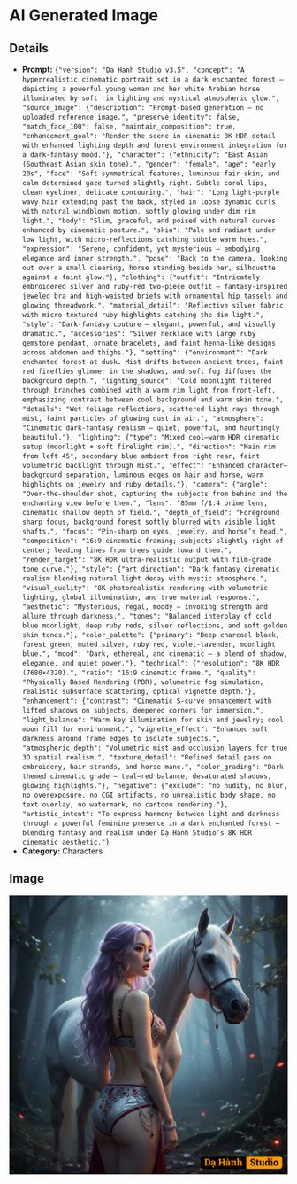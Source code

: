 # AI Generated Image

## Details
- **Prompt:** `{"version": "Da Hanh Studio v3.5", "concept": "A hyperrealistic cinematic portrait set in a dark enchanted forest — depicting a powerful young woman and her white Arabian horse illuminated by soft rim lighting and mystical atmospheric glow.", "source_image": {"description": "Prompt-based generation — no uploaded reference image.", "preserve_identity": false, "match_face_100": false, "maintain_composition": true, "enhancement_goal": "Render the scene in cinematic 8K HDR detail with enhanced lighting depth and forest environment integration for a dark-fantasy mood."}, "character": {"ethnicity": "East Asian (Southeast Asian skin tone).", "gender": "female", "age": "early 20s", "face": "Soft symmetrical features, luminous fair skin, and calm determined gaze turned slightly right. Subtle coral lips, clean eyeliner, delicate contouring.", "hair": "Long light-purple wavy hair extending past the back, styled in loose dynamic curls with natural windblown motion, softly glowing under dim rim light.", "body": "Slim, graceful, and poised with natural curves enhanced by cinematic posture.", "skin": "Pale and radiant under low light, with micro-reflections catching subtle warm hues.", "expression": "Serene, confident, yet mysterious — embodying elegance and inner strength.", "pose": "Back to the camera, looking out over a small clearing, horse standing beside her, silhouette against a faint glow."}, "clothing": {"outfit": "Intricately embroidered silver and ruby-red two-piece outfit — fantasy-inspired jeweled bra and high-waisted briefs with ornamental hip tassels and glowing threadwork.", "material_detail": "Reflective silver fabric with micro-textured ruby highlights catching the dim light.", "style": "Dark-fantasy couture — elegant, powerful, and visually dramatic.", "accessories": "Silver necklace with large ruby gemstone pendant, ornate bracelets, and faint henna-like designs across abdomen and thighs."}, "setting": {"environment": "Dark enchanted forest at dusk. Mist drifts between ancient trees, faint red fireflies glimmer in the shadows, and soft fog diffuses the background depth.", "lighting_source": "Cold moonlight filtered through branches combined with a warm rim light from front-left, emphasizing contrast between cool background and warm skin tone.", "details": "Wet foliage reflections, scattered light rays through mist, faint particles of glowing dust in air.", "atmosphere": "Cinematic dark-fantasy realism — quiet, powerful, and hauntingly beautiful."}, "lighting": {"type": "Mixed cool–warm HDR cinematic setup (moonlight + soft firelight rim).", "direction": "Main rim from left 45°, secondary blue ambient from right rear, faint volumetric backlight through mist.", "effect": "Enhanced character–background separation, luminous edges on hair and horse, warm highlights on jewelry and ruby details."}, "camera": {"angle": "Over-the-shoulder shot, capturing the subjects from behind and the enchanting view before them.", "lens": "85mm f/1.4 prime lens, cinematic shallow depth of field.", "depth_of_field": "Foreground sharp focus, background forest softly blurred with visible light shafts.", "focus": "Pin-sharp on eyes, jewelry, and horse’s head.", "composition": "16:9 cinematic framing; subjects slightly right of center; leading lines from trees guide toward them.", "render_target": "8K HDR ultra-realistic output with film-grade tone curve."}, "style": {"art_direction": "Dark fantasy cinematic realism blending natural light decay with mystic atmosphere.", "visual_quality": "8K photorealistic rendering with volumetric lighting, global illumination, and true material response.", "aesthetic": "Mysterious, regal, moody — invoking strength and allure through darkness.", "tones": "Balanced interplay of cold blue moonlight, deep ruby reds, silver reflections, and soft golden skin tones."}, "color_palette": {"primary": "Deep charcoal black, forest green, muted silver, ruby red, violet-lavender, moonlight blue.", "mood": "Dark, ethereal, and cinematic — a blend of shadow, elegance, and quiet power."}, "technical": {"resolution": "8K HDR (7680×4320).", "ratio": "16:9 cinematic frame.", "quality": "Physically Based Rendering (PBR), volumetric fog simulation, realistic subsurface scattering, optical vignette depth."}, "enhancement": {"contrast": "Cinematic S-curve enhancement with lifted shadows on subjects, deepened corners for immersion.", "light_balance": "Warm key illumination for skin and jewelry; cool moon fill for environment.", "vignette_effect": "Enhanced soft darkness around frame edges to isolate subjects.", "atmospheric_depth": "Volumetric mist and occlusion layers for true 3D spatial realism.", "texture_detail": "Refined detail pass on embroidery, hair strands, and horse mane.", "color_grading": "Dark-themed cinematic grade — teal–red balance, desaturated shadows, glowing highlights."}, "negative": {"exclude": "no nudity, no blur, no overexposure, no CGI artifacts, no unrealistic body shape, no text overlay, no watermark, no cartoon rendering."}, "artistic_intent": "To express harmony between light and darkness through a powerful feminine presence in a dark enchanted forest — blending fantasy and realism under Dạ Hành Studio’s 8K HDR cinematic aesthetic."}`
- **Category:** Characters


## Image
![AI Generated Image](./image-2025-10-23T15-44-51-667Z-hknt4.png)